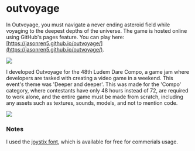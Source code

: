 # outvoyage

In Outvoyage, you must navigate a never ending asteroid field while voyaging to the deepest depths of the universe. The game is hosted online using GitHub's pages feature. You can play here: [https://jasonren5.github.io/outvoyage/](https://jasonren5.github.io/outvoyage/).

![](https://i.imgur.com/VBommjC.png) 


I developed Outvoyage for the 48th Ludem Dare Compo, a game jam where developers are tasked with creating a video game in a weekend. This event's theme was 'Deeper and deeper'. This was made for the 'Compo' category, where contestants have only 48 hours instead of 72, are required to work alone, and the entire game must be made from scratch, including any assets such as textures, sounds, models, and not to mention code.

![](https://i.imgur.com/vpbqhLO.png)


### Notes

I used the [joystix font](https://typodermicfonts.com/proportional-joystix/), which is available for free for commerials usage.
